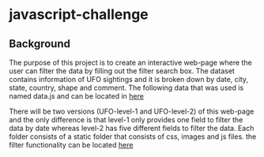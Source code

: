 # javascript-challenge

## Background

The purpose of this project is to create an interactive web-page where the user can filter the data by filling out the filter search box.  The dataset contains information of UFO sightings and it is broken down by date, city, state, country, shape and comment. The following data that was used is named data.js and can be located in
[here](https://github.com/jamess2eagle/javascript-challenge/tree/master/UFO-level-2/static/js/data.js)

There will be two versions (UFO-level-1 and UFO-level-2) of this web-page and the only difference is that level-1 only provides one field to filter the data by date whereas level-2 has five different fields to filter the data.
Each folder consists of a static folder that consists of css, images and js files.  the filter functionality can be located [here](https://github.com/jamess2eagle/javascript-challenge/tree/master/UFO-level-2/static/js/app.js)
